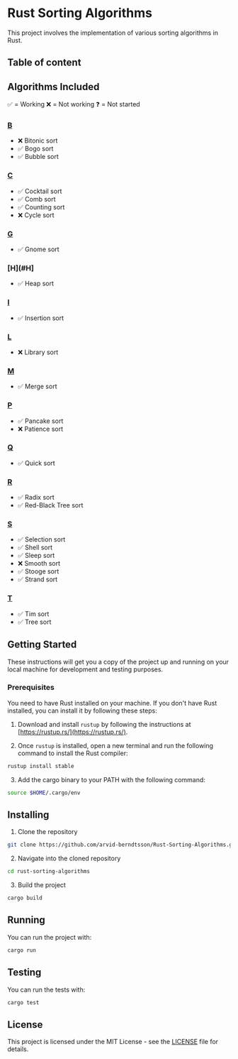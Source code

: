 # Rust Sorting Algorithms

This project involves the implementation of various sorting algorithms in Rust.

## Table of content

## Algorithms Included
✅ = Working
❌ = Not working
❓ = Not started

### [B](#B)
- ❌ Bitonic sort
- ✅ Bogo sort
- ✅ Bubble sort
### [C](#C)
- ✅ Cocktail sort
- ✅ Comb sort
- ✅ Counting sort
- ❌ Cycle sort
### [G](#G)
- ✅ Gnome sort
### [H](#H]
- ✅ Heap sort
### [I](#I)
- ✅ Insertion sort
### [L](#L)
- ❌ Library sort
### [M](#M)
- ✅ Merge sort
### [P](#P)
- ✅ Pancake sort
- ❌ Patience sort
### [Q](#Q)
- ✅ Quick sort
### [R](#R)
- ✅ Radix sort
- ✅ Red-Black Tree sort
### [S](#S)
- ✅ Selection sort
- ✅ Shell sort
- ✅ Sleep sort
- ❌ Smooth sort
- ✅ Stooge sort
- ✅ Strand sort
### [T](#T)
- ✅ Tim sort
- ✅ Tree sort

## Getting Started

These instructions will get you a copy of the project up and running on your local machine for development and testing purposes.

### Prerequisites

You need to have Rust installed on your machine. If you don't have Rust installed, you can install it by following these steps:

1. Download and install `rustup` by following the instructions at [https://rustup.rs/](https://rustup.rs/).

2. Once `rustup` is installed, open a new terminal and run the following command to install the Rust compiler:

```bash
rustup install stable
```

3. Add the cargo binary to your PATH with the following command:

```bash
source $HOME/.cargo/env
```

## Installing

1. Clone the repository

```bash
git clone https://github.com/arvid-berndtsson/Rust-Sorting-Algorithms.git
```

2. Navigate into the cloned repository

```bash
cd rust-sorting-algorithms
```

3. Build the project

```bash
cargo build
```

## Running

You can run the project with:

```bash
cargo run
```

## Testing

You can run the tests with:

```bash
cargo test
```

## License

This project is licensed under the MIT License - see the [LICENSE](LICENSE) file for details.
